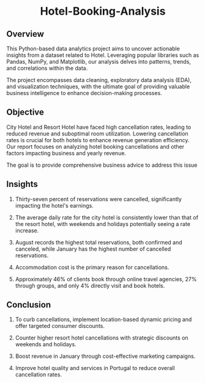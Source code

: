 <h1 align="center">  Hotel-Booking-Analysis </h1>

## Overview
This Python-based data analytics project aims to uncover actionable insights from a dataset related to Hotel. Leveraging popular libraries such as Pandas, NumPy, and Matplotlib, our analysis delves into patterns, trends, and correlations within the data.

The project encompasses data cleaning, exploratory data analysis (EDA), and visualization techniques, with the ultimate goal of providing valuable business intelligence to enhance decision-making processes.

## Objective

City Hotel and Resort Hotel have faced high cancellation rates, leading to reduced revenue and suboptimal room utilization. Lowering cancellation rates is crucial for both hotels to enhance revenue generation efficiency. Our report focuses on analyzing hotel booking cancellations and other factors impacting business and yearly revenue. 

The goal is to provide comprehensive business advice to address this issue

## Insights 
1. Thirty-seven percent of reservations were cancelled, significantly impacting the hotel's earnings.

2. The average daily rate for the city hotel is consistently lower than that of the resort hotel, with weekends and holidays potentially seeing a rate increase.

3. August records the highest total reservations, both confirmed and canceled, while January has the highest number of cancelled reservations.

4. Accommodation cost is the primary reason for cancellations.

5. Approximately 46% of clients book through online travel agencies, 27% through groups, and only 4% directly visit and book hotels.

## Conclusion
1. To curb cancellations, implement location-based dynamic pricing and offer targeted consumer discounts.

2. Counter higher resort hotel cancellations with strategic discounts on weekends and holidays.

3. Boost revenue in January through cost-effective marketing campaigns.

4. Improve hotel quality and services in Portugal to reduce overall cancellation rates.

  
